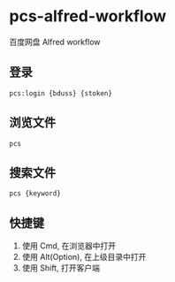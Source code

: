 # pcs-alfred-workflow

百度网盘 Alfred workflow

## 登录

`pcs:login {bduss} {stoken}`

## 浏览文件

`pcs`

## 搜索文件

`pcs {keyword}`

## 快捷键

1. 使用 Cmd, 在浏览器中打开
2. 使用 Alt(Option), 在上级目录中打开
3. 使用 Shift, 打开客户端
